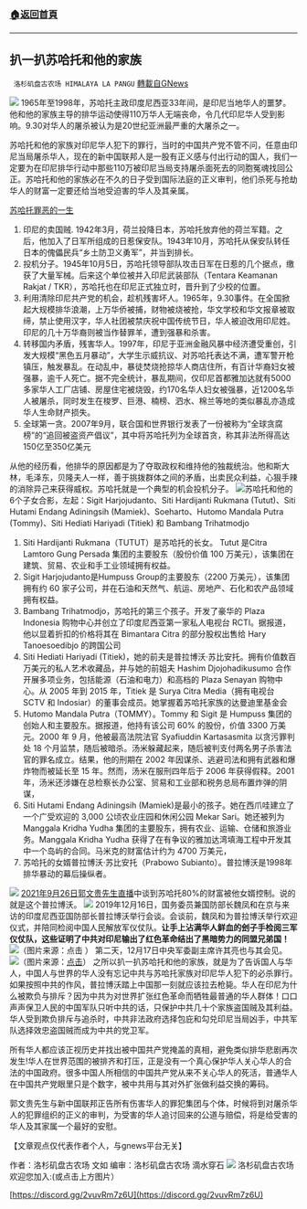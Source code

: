 ###  [:house:返回首頁](https://github.com/ourhimalayas/txt)
---


## 扒一扒苏哈托和他的家族
` 洛杉矶盘古农场 HIMALAYA LA PANGU` [轉載自GNews](https://gnews.org/zh-hans/1570594/)

![](https://assets.gnews.org/wp-content/uploads/2021/10/图片1-7.jpg)
1965年至1998年，苏哈托主政印度尼西亚33年间，是印尼当地华人的噩梦。他和他的家族主导的排华运动使得110万华人无端丧命，令几代印尼华人受到影响。9.30对华人的屠杀被认为是20世纪亚洲最严重的大屠杀之一。

苏哈托和他的家族对印尼华人犯下的罪行，当时的中国共产党不管不问，任意由印尼当局屠杀华人，现在的新中国联邦人是一股有正义感与付出行动的国人，我们一定要为在印尼排华行动中那些110万被印尼当局支持屠杀面死去的同胞冤魂找回公正。苏哈托和他的家族必在不久的日子受到国际法庭的正义审判，他们杀死与抢劫华人的财富一定要还给当地受迫害的华人及其亲属。

[苏哈托罪恶的一生](https://zh.wikipedia.org/wiki/%E8%98%87%E5%93%88%E6%89%98)

1. 印尼的卖国贼. 1942年3月，荷兰投降日本，苏哈托放弃他的荷兰军籍。之后，他加入了日军所组成的日惹保安队。1943年10月，苏哈托从保安队转任日本的傀儡民兵“乡土防卫义勇军”，并当到排长。
2. 投机分子。1945年10月5日，苏哈托领导部队攻击日军在日惹的几个据点，缴获了大量军械。后来这个单位被并入印尼武装部队（Tentara Keamanan Rakjat / TKR），苏哈托也在印尼正式独立时，晋升到了少校的位置。
3. 利用清除印尼共产党的机会，趁机残害坏人。1965年，9.30事件。在全国掀起大规模排华浪潮，上万华侨被捕，财物被烧被抢，华文学校和华文报章被取缔，禁止使用汉字，华人社团被禁庆祝中国传统节日，华人被迫改用印尼姓。印尼的几十万华裔则被当作替罪羊，遭到强暴和杀害。
4. 转移国内矛盾，残害华人。1997年，印尼于亚洲金融风暴中经济遭受重创，引发大规模“黑色五月暴动”，大学生示威抗议、对苏哈托表达不满，遭军警开枪镇压，触发暴乱。在动乱中，暴徒焚烧抢掠华人商店住所，有百计华裔妇女被强暴，逾千人死亡。据不完全统计，暴乱期间，仅印尼首都雅加达就有5000多家华人工厂店铺、房屋住宅被烧毁，约170名华人妇女被强暴，近1200名华人被屠杀，同时发生在梭罗、巨港、楠榜、泗水、棉兰等地的类似暴乱亦造成华人生命财产损失。
5. 全球第一贪。2007年9月，联合国和世界银行发表了一份被称为“全球贪腐榜”的“追回被盗资产倡议”，其中将苏哈托列为全球首贪，称其非法所得高达150亿至350亿美元


从他的经历看，他排华的原因都是为了夺取政权和维持他的独裁统治。他和斯大林，毛泽东，贝隆夫人一样，善于挑拨群体之间的矛盾，出卖民众利益，心狠手辣的消除异己来获得威权。苏哈托就是一个典型的机会投机分子。
![](https://assets.gnews.org/wp-content/uploads/2021/10/图片2-2.jpg)苏哈托和他的6个子女合影，左起：Sigit Harjojudanto、Siti Hardijanti Rukmana (Tutut)、Siti Hutami Endang Adiningsih (Mamiek)、Soeharto、Hutomo Mandala Putra (Tommy)、Siti Hediati Hariyadi (Titiek) 和 Bambang Trihatmodjo
1. Siti Hardijanti Rukmana（TUTUT）是苏哈托的长女。 Tutut 是Citra Lamtoro Gung Persada 集团的主要股东（股份价值 100 万美元），该集团在建筑、贸易、农业和手工业领域拥有权益。
2. Sigit Harjojudanto是Humpuss Group的主要股东（2200 万美元），该集团拥有约 60 家子公司，并在石油和天然气、航运、房地产、石化和农产品领域拥有权益。
3. Bambang Trihatmodjo，苏哈托的第三个孩子。开发了豪华的 Plaza Indonesia 购物中心并创立了印度尼西亚第一家私人电视台 RCTI。据报道，他以显着折扣的价格将其在 Bimantara Citra 的部分股权出售给 Hary Tanoesoedibjo 的跨国公司
4. Siti Hediati Hariyadi (Titiek)，她的前夫是普拉博沃·苏比安托。拥有价值数百万美元的私人艺术收藏品，并与她的前姐夫 Hashim Djojohadikusumo 合作开展多项业务，包括能源（石油和电力）和高档的 Plaza Senayan 购物中心。从 2005 年到 2015 年，Titiek 是 Surya Citra Media（拥有电视台 SCTV 和 Indosiar）的董事会成员。她掌握着苏哈托家族的达曼迪里基金会
5. Hutomo Mandala Putra（TOMMY）。Tommy 和 Sigit 是 Humpuss 集团的创始人和主要股东。据报道，他持有该公司 60% 的股份，价值 3300 万美元。2000 年 9 月，他被最高法院法官 Syafiuddin Kartasasmita 以贪污罪判处 18 个月监禁，随后被暗杀。汤米躲藏起来，随后被判支付两名男子杀害法官的罪名成立。结果，他的刑期在 2002 年因谋杀、逃避司法和拥有武器和爆炸物而被延长至 15 年。然而，汤米在服刑四年后于 2006 年获得假释。2001 年，汤米还涉嫌在总检察长办公室、贸易和工业部和税务总局布置炸弹的阴谋，
6. Siti Hutami Endang Adiningsih (Mamiek)是最小的孩子。她在西爪哇建立了一个广受欢迎的 3,000 公顷农业庄园和休闲公园 Mekar Sari。她还被列为 Manggala Kridha Yudha 集团的主要股东，拥有农业、运输、仓储和旅游业务。Manggala Kridha Yudha 获得了在有争议的雅加达湾填海工程中开发其中一个岛屿的合同。马米克的财富估计约为 4700 万美元，
7. 苏哈托的女婿普拉博沃·苏比安托（Prabowo Subianto）。普拉博沃是1998年排华暴动的幕后操纵者。

![](https://assets.gnews.org/wp-content/uploads/2021/10/图片3-1.jpg)
[2021年9月26日郭文贵先生直播](https://gnews.org/zh-hans/1556387/)中谈到苏哈托80%的财富被他女婿控制。说的就是这个普拉博沃。
![](https://assets.gnews.org/wp-content/uploads/2021/10/图片4-1.jpg)
2019年12月16日，国务委员兼国防部长魏凤和在京与来访的印度尼西亚国防部长普拉博沃举行会谈。会谈前，魏凤和为普拉博沃举行欢迎仪式，并陪同检阅中国人民解放军仪仗队。**让手上沾满华人鲜血的刽子手检阅三军仪仗队，这些证明了中共对印尼输出了红色革命结出了黑暗势力的同盟兄弟国！**
![](https://assets.gnews.org/wp-content/uploads/2021/10/图片5-1.jpg)（图片来源：点击 ）
第二天，12月17日中央军委副主席许其亮也与其会见。
![](https://assets.gnews.org/wp-content/uploads/2021/10/图片6-1.jpg)（图片来源：[点击](http://www.xinhuanet.com/politics/leaders/2019-12/17/c_1125356359.htm)）
之所以扒一扒苏哈托和他的家族，就是为了告诉国人与华人，中国人与世界的华人没有忘记中共与苏哈托家族对印尼华人犯下的必杀罪行。如果按照中共的作风，普拉博沃踏上中国那一刻就应该拉去枪毙。华人在印尼为什么被欺负与排斥？因为中共为对世界扩张红色革命而牺牲最普通的华人群体！口口声声保卫人民的中国军队只听中共的话，只保护中共几十个家族盗国贼及其利益。华人受到欺负排斥与追杀时，中共非法政府选择包庇和勾兑印尼当局凶手，中共军队选择效忠盗国贼而成为中共的党卫军。

所有华人都应该正视历史并找出被中国共产党掩盖的真相，避免类似排华悲剧再次发生!华人在世界范围的被排齐和打压，正是没有一个真心保护华人关心华人的合法的中国政府。很多中国人所相信的中国共产党从来不关心华人的死活，普通华人在中国共产党眼里只是个数字，被中共用与其对外扩张做利益交换的筹码。

郭文贵先生与新中国联邦正告所有伤害华人的罪犯集团与个体，时候将到对屠杀华人的犯罪组织的正义的审判，为受害的华人追讨回来的公道与赔偿，将是给受害的华人及其家属一个最好的安慰。

【文章观点仅代表作者个人，与gnews平台无关】

作者：洛杉矶盘古农场 文如
编审：洛杉矶盘古农场 滴水穿石
![](https://assets.gnews.org/wp-content/uploads/2021/03/WhatsApp-Image-2021-06-26-at-22.05.30.jpeg)
洛杉矶盘古农场欢迎您加入:(或点击上方图片）

[https://discord.gg/2vuvRm7z6U](https://discord.gg/2vuvRm7z6U)
